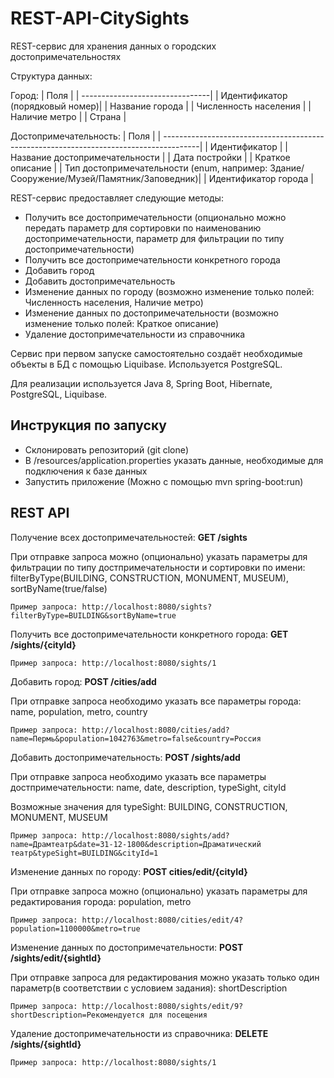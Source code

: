 # REST-API-CitySights
REST-сервис для хранения данных о городских достопримечательностях

Структура данных:

Город:
| Поля                            | 
| --------------------------------|
| Идентификатор (порядковый номер)| 
| Название города                 | 
| Численность населения           | 
| Наличие метро                   | 
| Страна                          | 

Достопримечательность:
| Поля                                                                                   | 
| ---------------------------------------------------------------------------------------|
| Идентификатор                                                                          | 
| Название достопримечательности                                                         | 
| Дата постройки                                                                         | 
| Краткое описание                                                                       | 
| Тип достопримечательности (enum, например: Здание/Сооружение/Музей/Памятник/Заповедник)| 
| Идентификатор города                                                                   | 

REST-сервис предоставляет следующие методы:

- Получить все достопримечательности (опционально можно передать параметр для сортировки по наименованию достопримечательности, параметр для фильтрации по типу достопримечательности)
- Получить все достопримечательности конкретного города
- Добавить город
- Добавить достопримечательность
- Изменение данных по городу (возможно изменение только полей: Численность населения, Наличие метро)
- Изменение данных по достопримечательности (возможно изменение только полей: Краткое описание)
- Удаление достопримечательности из справочника

Сервис при первом запуске самостоятельно создаёт необходимые объекты в БД с помощью Liquibase.
Используется PostgreSQL.

Для реализации используется Java 8, Spring Boot, Hibernate, PostgreSQL, Liquibase.

## Инструкция по запуску
- Склонировать репозиторий (git clone)
- В /resources/application.properties указать данные, необходимые для подключения к базе данных
- Запустить приложение (Можно с помощью mvn spring-boot:run)

## REST API

Получение всех достопримечательностей:
**GET /sights**

При отправке запроса можно (опционально) указать параметры для фильтрации по типу достпримечательности и сортировки по имени: 
filterByType(BUILDING, CONSTRUCTION, MONUMENT, MUSEUM), sortByName(true/false)

    Пример запроса: http://localhost:8080/sights?filterByType=BUILDING&sortByName=true

Получить все достопримечательности конкретного города:
**GET /sights/{cityId}**

    Пример запроса: http://localhost:8080/sights/1

Добавить город:
**POST /cities/add**

При отправке запроса необходимо указать все параметры города: name, population, metro, country

    Пример запроса: http://localhost:8080/cities/add?name=Пермь&population=1042763&metro=false&country=Россия
    
Добавить достопримечательность:
**POST /sights/add**

При отправке запроса необходимо указать все параметры достпримечательности: name, date, description, typeSight, cityId

Возможные значения для typeSight: BUILDING, CONSTRUCTION, MONUMENT, MUSEUM

    Пример запроса: http://localhost:8080/sights/add?name=Драмтеатр&date=31-12-1800&description=Драматический театр&typeSight=BUILDING&cityId=1

Изменение данных по городу:
**POST cities/edit/{cityId}**

При отправке запроса можно (опционально) указать параметры для редактирования города: population, metro

    Пример запроса: http://localhost:8080/cities/edit/4?population=1100000&metro=true

Изменение данных по достопримечательности:
**POST /sights/edit/{sightId}**

При отправке запроса для редактирования можно указать только один параметр(в соответствии с условием задания): shortDescription

    Пример запроса: http://localhost:8080/sights/edit/9?shortDescription=Рекомендуется для посещения

Удаление достопримечательности из справочника:
**DELETE /sights/{sightId}**

    Пример запроса: http://localhost:8080/sights/1
